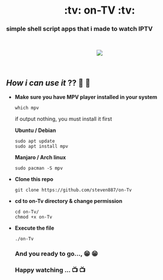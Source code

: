 <h1 align="center"> :tv: on-TV :tv: </h1>

### simple shell script apps that i made to watch IPTV
<br />
<p align="center" >
<img src = "https://github.com/steven887/on-TV/blob/main/screenshots/on-Tv.gif" >
</p>
<br/>

## *How i can  use it* ??  🤔 🤔
   
* **Make sure you have MPV player installed in your system**

  ```
  which mpv
  ```
  if output nothing, you must install it first
  
  **Ubuntu / Debian**
  ```
  sudo apt update
  sudo apt install mpv
  ```
  
  **Manjaro / Arch linux**
  ```
  sudo pacman -S mpv
  ```
  
* **Clone this repo**

  ``` 
  git clone https://github.com/steven887/on-Tv 
  ```
 
* **cd to on-Tv directory & change permission**

  ```
  cd on-Tv/
  chmod +x on-Tv
  ```

* **Execute the file**

  ```
  ./on-Tv
  ```
  
  ### And you ready to go..., 😁 :grin:
  ### Happy watching ... :tv: 📺   

